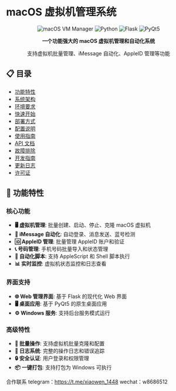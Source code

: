 # macOS 虚拟机管理系统

<div align="center">

![macOS VM Manager](https://img.shields.io/badge/macOS-VM%20Manager-blue?style=for-the-badge&logo=apple)
![Python](https://img.shields.io/badge/Python-3.7+-green?style=for-the-badge&logo=python)
![Flask](https://img.shields.io/badge/Flask-Web%20Framework-red?style=for-the-badge&logo=flask)
![PyQt5](https://img.shields.io/badge/PyQt5-Desktop%20App-orange?style=for-the-badge&logo=qt)

**一个功能强大的 macOS 虚拟机管理和自动化系统**

支持虚拟机批量管理、iMessage 自动化、AppleID 管理等功能

</div>

## 📋 目录

- [功能特性](#-功能特性)
- [系统架构](#-系统架构)
- [环境要求](#-环境要求)
- [快速开始](#-快速开始)
- [部署方式](#-部署方式)
- [配置说明](#-配置说明)
- [使用指南](#-使用指南)
- [API 文档](#-api-文档)
- [故障排除](#-故障排除)
- [开发指南](#-开发指南)
- [更新日志](#-更新日志)
- [许可证](#-许可证)

## 🚀 功能特性

### 核心功能
- **🖥️ 虚拟机管理**: 批量创建、启动、停止、克隆 macOS 虚拟机
- **📱 iMessage 自动化**: 自动登录、消息发送、蓝号检测
- **🆔 AppleID 管理**: 批量管理 AppleID 账户和验证
- **📞 号码管理**: 手机号码批量导入和状态管理
- **🔄 自动化脚本**: 支持 AppleScript 和 Shell 脚本执行
- **📊 实时监控**: 虚拟机状态监控和日志查看

### 界面支持
- **🌐 Web 管理界面**: 基于 Flask 的现代化 Web 界面
- **🖥️ 桌面应用**: 基于 PyQt5 的原生桌面应用
- **⚙️ Windows 服务**: 支持后台服务模式运行

### 高级特性
- **🔧 批量操作**: 支持虚拟机批量克隆和配置
- **📝 日志系统**: 完整的操作日志和错误追踪
- **🔒 安全认证**: 用户登录和权限管理
- **📦 一键打包**: 支持打包为 Windows 可执行



合作联系
telegram：https://t.me/xiaowen_1448
wechat：w8686512
